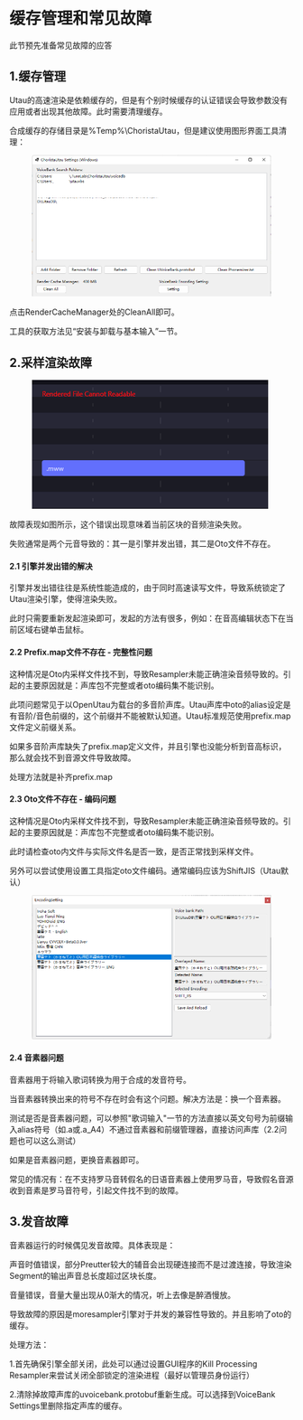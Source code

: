 # 缓存管理和常见故障

此节预先准备常见故障的应答

## 1.缓存管理

Utau的高速渲染是依赖缓存的，但是有个别时候缓存的认证错误会导致参数没有应用或者出现其他故障。此时需要清理缓存。

合成缓存的存储目录是%Temp%\ChoristaUtau，但是建议使用图形界面工具清理：

<figure><img src="assets/spaces_GxWeqO2OKSEOZdPDlWjY_uploads_git-blob-d8fc00c3ad8a9fe9b2212af2ae5bf3a388d802a8_图片.png" alt=""><figcaption></figcaption></figure>

点击RenderCacheManager处的CleanAll即可。

工具的获取方法见“安装与卸载与基本输入”一节。

## 2.采样渲染故障

<figure><img src="assets/ccbe54a3ffa8b836748df1ad292f8e8e.png" alt=""><figcaption></figcaption></figure>

故障表现如图所示，这个错误出现意味着当前区块的音频渲染失败。

失败通常是两个元音导致的：其一是引擎并发出错，其二是Oto文件不存在。

#### 2.1 引擎并发出错的解决

引擎并发出错往往是系统性能造成的，由于同时高速读写文件，导致系统锁定了Utau渲染引擎，使得渲染失败。

此时只需要重新发起渲染即可，发起的方法有很多，例如：在音高编辑状态下在当前区域右键单击鼠标。


#### 2.2 Prefix.map文件不存在 - 完整性问题

这种情况是Oto内采样文件找不到，导致Resampler未能正确渲染音频导致的。引起的主要原因就是：声库包不完整或者oto编码集不能识别。

此项问题常见于以OpenUtau为载台的多音阶声库。Utau声库中oto的alias设定是有音阶/音色前缀的，这个前缀并不能被默认知道。Utau标准规范使用prefix.map文件定义前缀关系。

如果多音阶声库缺失了prefix.map定义文件，并且引擎也没能分析到音高标识，那么就会找不到音源文件导致故障。

处理方法就是补齐prefix.map


#### 2.3 Oto文件不存在 - 编码问题

这种情况是Oto内采样文件找不到，导致Resampler未能正确渲染音频导致的。引起的主要原因就是：声库包不完整或者oto编码集不能识别。

此时请检查oto内文件与实际文件名是否一致，是否正常找到采样文件。

另外可以尝试使用设置工具指定oto文件编码。通常编码应该为ShiftJIS（Utau默认）

<figure><img src="assets/Img (20).png" alt=""><figcaption></figcaption></figure>


#### 2.4 音素器问题

音素器用于将输入歌词转换为用于合成的发音符号。

当音素器转换出来的符号不存在时会有这个问题。解决方法是：换一个音素器。

测试是否是音素器问题，可以参照"歌词输入"一节的方法直接以英文句号为前缀输入alias符号（如.a或.a_A4）不通过音素器和前缀管理器，直接访问声库（2.2问题也可以这么测试）

如果是音素器问题，更换音素器即可。

常见的情况有：在不支持罗马音转假名的日语音素器上使用罗马音，导致假名音源收到音素是罗马音符号，引起文件找不到的故障。


## 3.发音故障

音素器运行的时候偶见发音故障。具体表现是：

声音时值错误，部分Preutter较大的辅音会出现硬连接而不是过渡连接，导致渲染Segment的输出声音总长度超过区块长度。

音量错误，音量大量出现从0渐大的情况，听上去像是醉酒慢放。

导致故障的原因是moresampler引擎对于并发的兼容性导致的。并且影响了oto的缓存。

处理方法：

1.首先确保引擎全部关闭，此处可以通过设置GUI程序的Kill Processing Resampler来尝试关闭全部锁定的渲染进程（最好以管理员身份运行）

2.清除掉故障声库的uvoicebank.protobuf重新生成。可以选择到VoiceBank Settings里删除指定声库的缓存。
